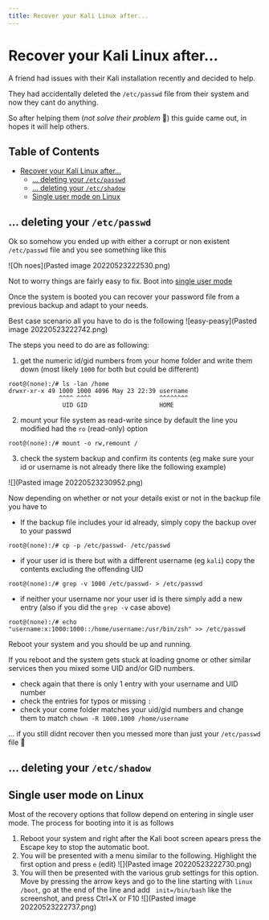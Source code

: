 ```yaml
---
title: Recover your Kali Linux after...
---
```


# Recover your Kali Linux after...
A friend had issues with their Kali installation recently and decided to help.

They had accidentally deleted the `/etc/passwd` file from their system and now they cant do anything.

So after helping them (_not solve their problem_ 🤣) this guide came out, in hopes it will help others.

<h2>Table of Contents</h2>

- [Recover your Kali Linux after...](#recover-your-kali-linux-after)
  - [... deleting your `/etc/passwd`](#-deleting-your-etcpasswd)
  - [... deleting your `/etc/shadow`](#-deleting-your-etcshadow)
  - [Single user mode on Linux](#single-user-mode-on-linux)

## ... deleting your `/etc/passwd`
Ok so somehow you ended up with either a corrupt or non existent `/etc/passwd` file and you see something like this

![Oh noes](Pasted image 20220523222530.png)

Not to worry things are fairly easy to fix. Boot into [single user mode](#single-user-mode-on-linux)

Once the system is booted you can recover your password file from a previous backup and adapt to your needs.

Best case scenario all you have to do is the following
![easy-peasy](Pasted image 20220523222742.png)


The steps you need to do are as following:
1. get the numeric id/gid numbers from your home folder and write them down (most likely `1000` for both but could be different)
```shell
root@(none):/# ls -lan /home
drwxr-xr-x 49 1000 1000 4096 May 23 22:39 username
              ^^^^ ^^^^                   ^^^^^^^^
               UID GID                    HOME
```
2. mount your file system as read-write since by default the line you modified had the `ro` (read-only) option
```shell
root@(none):/# mount -o rw,remount /
```
3. check the system backup and confirm its contents (eg make sure your id or username is not already there like the following example)

![](Pasted image 20220523230952.png)


Now depending on whether or not your details exist or not in the backup file you have to
* If the backup file includes your id already, simply copy the backup over to your passwd
```shell
root@(none):/# cp -p /etc/passwd- /etc/passwd
```
* if your user id is there but with a different username (eg `kali`) copy the contents excluding the offending UID
```shell
root@(none):/# grep -v 1000 /etc/passwd- > /etc/passwd
```
* if neither your username nor your user id is there simply add a new entry (also if you did the `grep -v` case above)
```shell
root@(none):/# echo "username:x:1000:1000::/home/username:/usr/bin/zsh" >> /etc/passwd
```

Reboot your system and you should be up and running.

If you reboot and the system gets stuck at loading gnome or other similar services then you mixed some UID and/or GID numbers.
* check again that there is only 1 entry with your username and UID number
* check the entries for typos or missing `:`
* check your come folder matches your uid/gid numbers and change them to match `chown -R 1000.1000 /home/username`

... if you still didnt recover then you messed more than just your `/etc/passwd` file 🤣

## ... deleting your `/etc/shadow`


## Single user mode on Linux
Most of the recovery options that follow depend on entering in single user mode. The process for booting into it is as follows

1. Reboot your system and right after the Kali boot screen apears press the Escape key to stop the automatic boot.
2. You will be presented with a menu similar to the following. Highlight the first option and press `e` (edit)
![](Pasted image 20220523222730.png)
3. You will then be presented with the various grub settings for this option. Move by pressing the arrow keys and go to the line starting with `linux /boot`, go at the end of the line and add ` init=/bin/bash` like the screenshot, and press Ctrl+X or F10
![](Pasted image 20220523222737.png)

